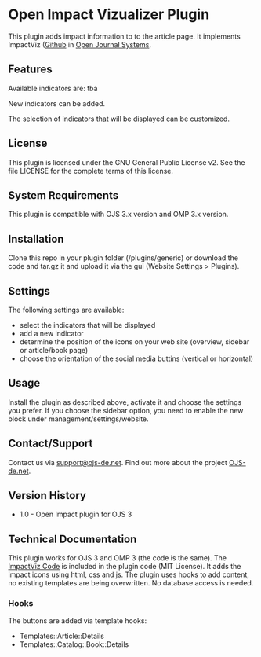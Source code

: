 # Open Impact Vizualizer Plugin

This plugin adds impact information to to the article page. It implements ImpactViz ([Github](https://github.com/tibhannover/rosi-prototype) in [Open Journal Systems](https://pkp.sfu.ca/ojs/).

## Features

Available indicators are: tba

New indicators can be added.

The selection of indicators that will be displayed can be customized.

## License

This plugin is licensed under the GNU General Public License v2. See the file LICENSE for the complete terms of this license.

## System Requirements

This plugin is compatible with OJS 3.x version and OMP 3.x version.

## Installation

Clone this repo in your plugin folder (/plugins/generic) or download the code and tar.gz it and upload it via the gui (Website Settings > Plugins).

## Settings

The following settings are available:
- select the indicators that will be displayed
- add a new indicator
- determine the position of the icons on your web site (overview, sidebar or article/book page)
- choose the orientation of the social media buttins (vertical or horizontal)

## Usage
Install the plugin as described above, activate it and choose the settings you prefer. If you choose the sidebar option, you need to enable the new block under management/settings/website.

## Contact/Support

Contact us via support@ojs-de.net. Find out more about the project [OJS-de.net](http://www.ojs-de.net/kontakt/index.html).

## Version History

* 1.0 - Open Impact plugin for OJS 3

## Technical Documentation

This plugin works for OJS 3 and OMP 3 (the code is the same). The [ImpactViz Code](https://github.com/tibhannover/rosi-prototype) is included in the plugin code (MIT License). It adds the impact icons using html, css and js. The plugin uses hooks to add content, no existing templates are being overwritten. No database access is needed.

### Hooks

The buttons are added via template hooks:
* Templates::Article::Details
* Templates::Catalog::Book::Details
